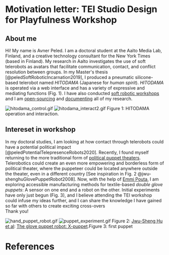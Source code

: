 # Motivation letter: TEI Studio Design for Playfulness Workshop

## About me
Hi! My name is Avner Peled. I am a doctoral student at the Aalto Media Lab, Finland, and a creative technology consultant for the New York Times (based in Finland). My research in Aalto investigates the use of soft telerobots as avatars that facilitate communication, contact, and conflict resolution between groups. In my Master's thesis [@peledSoftRoboticIncarnation2019], I produced a pneumatic silicone-based telerobot named _HITODAMA_ (Japanese for _human spirit_). _HITODAMA_ is operated via a web interface and has a variety of expressive and mediating functions (Fig. 1). I have also conducted [soft robotic workshops](https://vimeo.com/210919628) and I am [open-sourcing](https://github.com/Avnerus/softbot) and [documenting](https://wiki.avner.us/doku.php?id=soft-robotics:start) all of my research.

![hitodama_control.gif](../../Pictures/hitodama_control.gif) ![hitodama_interact2.gif](../../Pictures/hitodama_interact2.gif)
Figure 1: HITODAMA operation and interaction.

## Intereset in workshop
In my doctoral studies, I am looking at how contact through telerobots could have a potential political impact [@peledPotentialTelepresenceRobots2020]. Recently, I found myself returning to the more traditional form of [political puppet theaters](https://www.garyfriedmanproductions.com/puppets-apartheid.html). Telerobotics could create an even more empowering and borderless form of political theater, where the puppeteer could be located anywhere outside the theater, even in a different country [See inspiration in Fig. 2 @jwu-shenghuGlovePuppetRobot2008]. Now, with the help of [Emmi Pouta](https://emmipouta.com/), I am exploring accessible manufacturing methods for textile-based _double glove puppets_: A sensor on one end and a robot on the other. Initial experiments have only just begun (Fig. 3), and I believe attending the TEI workshop could infuse my ideas further, and I can share the knowledge I have gained so far with others to create exciting cross-overs    
Thank you!

![hand_puppet_robot.gif](../../Pictures/hand_puppet_robot.gif) ![puppet_experiment.gif](../../Pictures/puppet_experiment.gif)
Figure 2: [Jwu-Sheng Hu et al](https://www.zotero.org/google-docs/?UccmXc): [The glove puppet robot: X-puppet](https://ieeexplore.ieee.org/document/4651190).Figure 3: first puppet 
 
# References